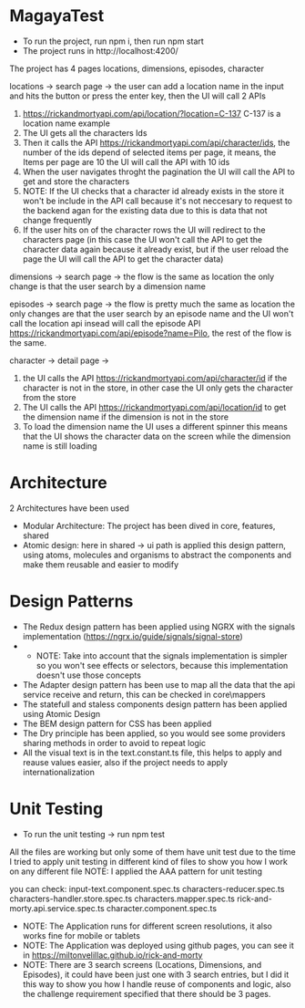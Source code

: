# MagayaTest
* To run the project, run npm i, then run npm start
* The project runs in http://localhost:4200/

The project has 4 pages
locations, dimensions, episodes, character

locations -> search page -> the user can add a location name in the input and hits the button or press the enter key, then the UI will call 2 APIs
1. https://rickandmortyapi.com/api/location/?location=C-137 C-137 is a location name example
2. The UI gets all the characters Ids
3. Then it calls the API https://rickandmortyapi.com/api/character/ids, the number of the ids depend of selected items per page, it means, the Items per page are 10 the UI will call the API with 10 ids
4. When the user navigates throght the pagination the UI will call the API to get and store the characters
5. NOTE: If the UI checks that a character id already exists in the store it won't be include in the API call because it's not neccesary to request to the backend agan for the existing data due to this is data that not change frequently
6. If the user hits on of the character rows the UI will redirect to the characters page (in this case the UI won't call the API to get the character data again because it already exist, but if the user reload the page the UI will call the API to get the character data)

dimensions -> search page -> the flow is the same as location the only change is that the user search by a dimension name

episodes -> search page -> the flow is pretty much the same as location the only changes are that the user search by an episode name and the UI won't call the location api insead will call the episode API https://rickandmortyapi.com/api/episode?name=Pilo, the rest of the flow is the same.


character -> detail page -> 
1. the UI calls the API https://rickandmortyapi.com/api/character/id if the character is not in the store, in other case the UI only gets the character from the store
2. The UI calls the API https://rickandmortyapi.com/api/location/id to get the dimension name if the dimension is not in the store
3. To load the dimension name the UI uses a different spinner this means that the UI shows the character data on the screen while the dimension name is still loading

# Architecture
2 Architectures have been used
* Modular Architecture: The project has been dived in core, features, shared
* Atomic design: here in shared -> ui path is applied this design pattern, using atoms, molecules and organisms to abstract the components and make them reusable and easier to modify

# Design Patterns
* The Redux design pattern has been applied using NGRX with the signals implementation (https://ngrx.io/guide/signals/signal-store)
* * NOTE: Take into account that the signals implementation is simpler so you won't see effects or selectors, because this implementation doesn't use those concepts
* The Adapter design pattern has been use to map all the data that the api service receive and return, this can be checked in core\mappers
* The statefull and staless components design pattern has been applied using Atomic Design
* The BEM design pattern for CSS has been applied
* The Dry principle has been applied, so you would see some providers sharing methods in order to avoid to repeat logic
* All the visual text is in the text.constant.ts file, this helps to apply and reause values easier, also if the project needs to apply internationalization


# Unit Testing
* To run the unit testing -> run npm test

All the files are working but only some of them have unit test due to the time
I tried to apply unit testing in different kind of files to show you how I work on any different file
NOTE: I applied the AAA pattern for unit testing

you can check:
input-text.component.spec.ts
characters-reducer.spec.ts
characters-handler.store.spec.ts
characters.mapper.spec.ts
rick-and-morty.api.service.spec.ts
character.component.spec.ts

* NOTE: The Application runs for different screen resolutions, it also works fine for mobile or tablets
* NOTE: The Application was deployed using github pages, you can see it in https://miltonvelillac.github.io/rick-and-morty
* NOTE: There are 3 search screens (Locations, Dimensions, and Episodes), it could have been just one with 3 search entries, but I did it this way to show you how I handle reuse of components and logic, also the challenge requirement specified that there should be 3 pages.

